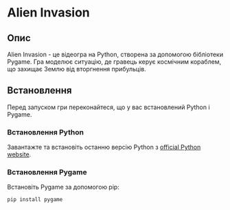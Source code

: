 # Alien Invasion

## Опис

Alien Invasion - це відеогра на Python, створена за допомогою бібліотеки Pygame. Гра моделює ситуацію, де гравець керує космічним кораблем, що захищає Землю від вторгнення прибульців.

## Встановлення

Перед запуском гри переконайтеся, що у вас встановлений Python і Pygame.

### Встановлення Python

Завантажте та встановіть останню версію Python з [official Python website](https://python.org).

### Встановлення Pygame

Встановіть Pygame за допомогою pip:

```bash
pip install pygame

